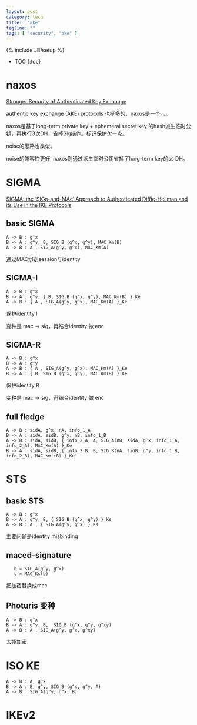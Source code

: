 ```yaml
---
layout: post
category: tech
title:  "ake"
tagline: ""
tags: [ "security", "ake" ] 
---
```

{% include JB/setup %}

* TOC
{:toc}

# naxos

[Stronger Security of Authenticated Key Exchange](https://www.microsoft.com/en-us/research/wp-content/uploads/2016/02/strongake-submitted.pdf)

authentic key exchange (AKE) protocols 也挺多的，naxos是一个。。。

naxos是基于long-term private key + ephemeral secret key 的hash派生临时公钥，再执行3次DH，省掉Sig操作。标识保护欠一点。

noise的思路也类似。

noise的兼容性更好, naxos则通过派生临时公钥省掉了long-term key的ss DH。

# SIGMA 

[SIGMA: the ‘SIGn-and-MAc’ Approach to Authenticated Diffie-Hellman and its Use in the IKE Protocols](https://webee.technion.ac.il/~hugo/sigma-pdf.pdf)

## basic SIGMA

    A -> B : g^x
    B -> A : g^y, B, SIG_B (g^x, g^y), MAC_Km(B)
    A -> B : A , SIG_A(g^y, g^x), MAC_Km(A)

通过MAC绑定session与identity

## SIGMA-I

    A -> B : g^x
    B -> A : g^y, { B, SIG_B (g^x, g^y), MAC_Km(B) }_Ke
    A -> B : { A , SIG_A(g^y, g^x), MAC_Km(A) }_Ke

保护identity I

变种是 mac -> sig，再结合identity 做 enc

## SIGMA-R

    A -> B : g^x
    B -> A : g^y 
    A -> B : { A , SIG_A(g^y, g^x), MAC_Km(A) }_Ke
    B -> A : { B, SIG_B (g^x, g^y), MAC_Km(B) }_Ke

保护identity R

变种是 mac -> sig，再结合identity 做 enc

##  full fledge 

    A -> B : sidA, g^x, nA, info_1_A
    B -> A : sidA, sidB, g^y, nB, info_1_B
    A -> B : sidA, sidB, { info_2_A, A, SIG_A(nB, sidA, g^x, info_1_A, info_2_A), MAC_Km(A) }_Ke
    B -> A : sidA, sidB, { info_2_B, B, SIG_B(nA, sidB, g^y, info_1_B, info_2_B), MAC_Km'(B) }_Ke'

# STS

## basic STS

    A -> B : g^x
    B -> A : g^y, B, { SIG_B (g^x, g^y) }_Ks
    A -> B : A , { SIG_A(g^y, g^x) }_Ks

主要问题是identity misbinding

## maced-signature

       b = SIG_A(g^y, g^x)
       c = MAC_Ks(b)

把加密替换成mac

## Photuris 变种

    A -> B : g^x
    B -> A : g^y, B,  SIG_B (g^x, g^y, g^xy) 
    A -> B : A , SIG_A(g^y, g^x, g^xy)

去掉加密

# ISO KE

    A -> B : A, g^x
    B -> A : B, g^y, SIG_B (g^x, g^y, A) 
    A -> B : SIG_A(g^y, g^x, B)

# IKEv2
